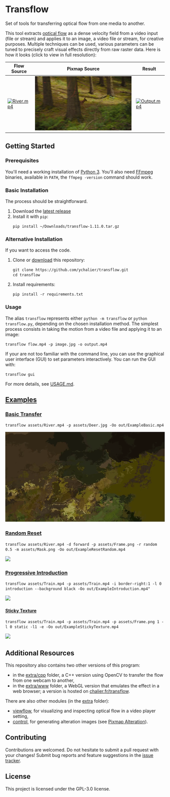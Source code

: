 # Transflow

Set of tools for transferring optical flow from one media to another.

This tool extracts [optical flow](https://en.wikipedia.org/wiki/Optical_flow) as a dense velocity field from a video input (file or stream) and applies it to an image, a video file or stream, for creative purposes. Multiple techniques can be used, various parameters can be tuned to precisely craft visual effects directly from raw raster data. Here is how it looks (click to view in full resolution):

Flow Source | Pixmap Source | Result
----------- | ------------- | ------
[![River.mp4](assets/River.gif)](assets/River.mp4) | [![Deer.jpg](assets/Deer.jpg)](assets/Deer.jpg) | [![Output.mp4](out/ExampleResetRandom.gif)](out/ExampleResetRandom.mp4)

## Getting Started

### Prerequisites

You'll need a working installation of [Python 3](https://www.python.org/). You'll also need [FFmpeg](https://ffmpeg.org/) binaries, available in `PATH`, the `ffmpeg -version` command should work.

### Basic Installation

The process should be straightforward.

1. Download the [latest release](https://github.com/ychalier/transflow/releases)
2. Install it with `pip`:
   ```console
   pip install ~/Downloads/transflow-1.11.0.tar.gz
   ```

### Alternative Installation

If you want to access the code.

1. Clone or [download](https://github.com/ychalier/transflow/archive/refs/heads/main.zip) this repository:
   ```console
   git clone https://github.com/ychalier/transflow.git
   cd transflow
   ```
2. Install requirements:
   ```console
   pip install -r requirements.txt
   ```

### Usage

The alias `transflow` represents either `python -m transflow` or `python transflow.py`, depending on the chosen installation method.
The simplest process consists in taking the motion from a video file and applying it to an image:

```console
transflow flow.mp4 -p image.jpg -o output.mp4
```

If your are not too familiar with the command line, you can use the graphical user interface (GUI) to set parameters interactively. You can run the GUI with:

```console
transflow gui
```

For more details, see [USAGE.md](USAGE.md).

## [Examples](USAGE.md#examples)

### [Basic Transfer](USAGE.md#basic-transfer)

```console
transflow assets/River.mp4 -p assets/Deer.jpg -Oo out/ExampleBasic.mp4
```

![](out/ExampleBasic.gif)

### [Random Reset](USAGE.md#random-reset)

```console
transflow assets/River.mp4 -d forward -p assets/Frame.png -r random 0.5 -m assets/Mask.png -Oo out/ExampleResetRandom.mp4
```

![](out/ExampleResetRandom.gif)

### [Progressive Introduction](USAGE.md#progressive-introduction)

```console
transflow assets/Train.mp4 -p assets/Train.mp4 -i border-right:1 -l 0 introduction --background black -Oo out/ExampleIntroduction.mp4"
```

![](out/ExampleIntroduction.gif)

#### [Sticky Texture](USAGE.md#sticky-texture)

```console
transflow assets/Train.mp4 -p assets/Train.mp4 -p assets/Frame.png 1 -l 0 static -l1 -e -Oo out/ExampleStickyTexture.mp4
```

![](out/ExampleStickyTexture.gif)


## Additional Resources

This repository also contains two other versions of this program:

- in the [extra/cpp](extra/cpp) folder, a C++ version using OpenCV to transfer the flow from one webcam to another,
- in the [extra/www](extra/www) folder, a WebGL version that emulates the effect in a web browser; a version is hosted on [chalier.fr/transflow](https://chalier.fr/transflow/).

There are also other modules (in the [extra](extra) folder):

- [viewflow](extra/viewflow), for visualizing and inspecting optical flow in a video player setting,
- [control](extra/control.py), for generating alteration images (see [Pixmap Alteration](USAGE.md#pixmap-alteration)). 

## Contributing

Contributions are welcomed. Do not hesitate to submit a pull request with your changes! Submit bug reports and feature suggestions in the [issue tracker](https://github.com/ychalier/transflow/issues/new/choose).

## License

This project is licensed under the GPL-3.0 license.
